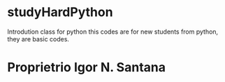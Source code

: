 # studyHardPython
Introdution class for python 
this codes are for new students from python, they are basic codes.
# Proprietrio Igor N. Santana
